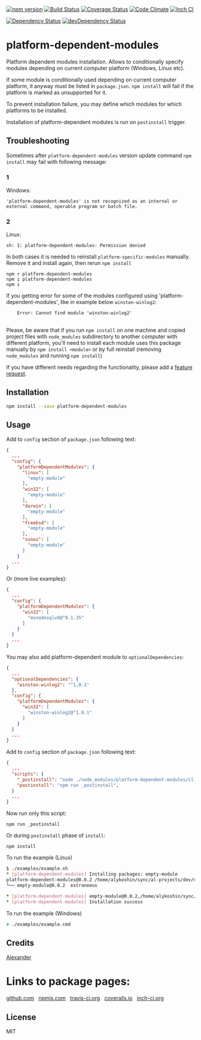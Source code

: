 [![npm version](https://badge.fury.io/js/platform-dependent-modules.svg)](http://badge.fury.io/js/platform-dependent-modules)
[![Build Status](https://travis-ci.org/alykoshin/platform-dependent-modules.svg)](https://travis-ci.org/alykoshin/platform-dependent-modules)
[![Coverage Status](https://coveralls.io/repos/alykoshin/platform-dependent-modules/badge.svg?branch=master&service=github)](https://coveralls.io/github/alykoshin/platform-dependent-modules?branch=master)
[![Code Climate](https://codeclimate.com/github/alykoshin/platform-dependent-modules/badges/gpa.svg)](https://codeclimate.com/github/alykoshin/platform-dependent-modules)
[![Inch CI](https://inch-ci.org/github/alykoshin/platform-dependent-modules.svg?branch=master)](https://inch-ci.org/github/alykoshin/platform-dependent-modules)

[![Dependency Status](https://david-dm.org/alykoshin/platform-dependent-modules/status.svg)](https://david-dm.org/alykoshin/platform-dependent-modules#info=dependencies)
[![devDependency Status](https://david-dm.org/alykoshin/platform-dependent-modules/dev-status.svg)](https://david-dm.org/alykoshin/platform-dependent-modules#info=devDependencies)


# platform-dependent-modules

Platform dependent modules installation.
Allows to conditionally specify modules depending on current computer platform (Windows, Linux etc).

If some module is conditionally used depending on current computer platform, it anyway must be listed in `package.json`.
`npm install` will fail if the platform is marked as unsupported for it.

To prevent installation failure, you may define which modules for which platforms to be installed.

Installation of platform-dependent modules is run on `postinstall` trigger.

## Troubleshooting
 
Sometimes after `platform-dependent-modules` version update command `npm install` may fail with following message: 

### 1

Windows:

```
'platform-dependent-modules' is not recognized as an internal or external command, operable program or batch file.
```

### 2

Linux: 

```
sh: 1: platform-dependent-modules: Permission denied
```

In both cases it is needed to reinstall `platform-specific-modules` manually. Remove it and install again, then rerun `npm install`  

```
npm r platform-dependent-modules
npm i platform-dependent-modules
npm i
```

If you getting error for some of the modules configured using 'platform-dependent-modules', like in example below `winston-winlog2`:

```
    Error: Cannot find module 'winston-winlog2'
```



##
Please, be aware that if you run `npm install` on one machine and copied project files with `node_modules` subdirectory to another computer with different platform, you'll need to install each module uses this package manually by `npm install <module>` or by full reinstall (removing `node_modules` and running `npm install`)


If you have different needs regarding the functionality, please add a [feature request](https://github.com/alykoshin/platform-dependent-modules/issues).


## Installation

```sh
npm install --save platform-dependent-modules
```

## Usage

Add to `config` section of `package.json` following text:

```json
{
  ...
  "config": {
    "platformDependentModules": {
      "linux": [
        "empty-module"
      ],
      "win32": [
        "empty-module"
      ],
      "darwin": [
        "empty-module"
      ],
      "freebsd": [
        "empty-module"
      ],
      "sunos": [
        "empty-module"
      ]
    }
  ...
}
```

Or (more live examples):

```json
{
  ...
  "config": {
    "platformDependentModules": {
      "win32": [
        "msnodesqlv8@^0.1.35"
      ]
    }
  }
  ...
}
```

You may also add platform-dependent module to `optionalDependencies`:

```json
{
  ...
  "optionalDependencies": {
    "winston-winlog2": "^1.0.1"
  },
  "config": {
    "platformDependentModules": {
      "win32": [
        "winston-winlog2@^1.0.1"
      ]
    }
  }
  ...
}  
```

Add to `config` section of `package.json` following text:

```json
{
  ...
  "scripts": {
    "_postinstall": "node ./node_modules/platform-dependent-modules/cli.js",
    "postinstall": "npm run _postinstall",
  }
  ...
}
```

Now run only this script: 

```
npm run _postinstall
```

Or during `postinstall` phase of `install`:

```
npm install
```

To run the example (Linux) 

```sh
$ ./examples/example.sh 
* [platform-dependent-modules] Installing packages: empty-module
platform-dependent-modules@0.0.2 /home/alykoshin/sync/al-projects/dev/npm/platform-dependent-modules
└── empty-module@0.0.2  extraneous

* [platform-dependent-modules] empty-module@0.0.2,/home/alykoshin/sync/al-projects/dev/npm/platform-dependent-modules/node_modules/empty-module
* [platform-dependent-modules] Installation success

```

To run the example (Windows) 

```cmd
> ./examples/example.cmd 
```

## Credits
[Alexander](https://github.com/alykoshin/)


# Links to package pages:

[github.com](https://github.com/alykoshin/platform-dependent-modules) &nbsp; [npmjs.com](https://www.npmjs.com/package/platform-dependent-modules) &nbsp; [travis-ci.org](https://travis-ci.org/alykoshin/platform-dependent-modules) &nbsp; [coveralls.io](https://coveralls.io/github/alykoshin/platform-dependent-modules) &nbsp; [inch-ci.org](https://inch-ci.org/github/alykoshin/platform-dependent-modules)


## License

MIT
